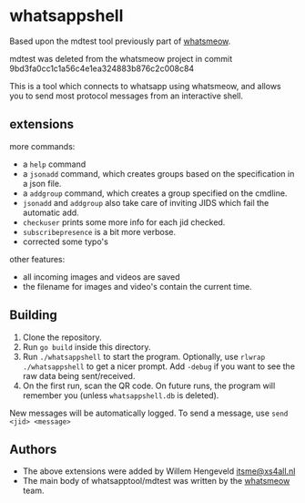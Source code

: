 # whatsappshell

Based upon the mdtest tool previously part of [whatsmeow](https://github.com/tulir/whatsmeow).

mdtest was deleted from the whatsmeow project in commit 9bd3fa0cc1c1a56c4e1ea324883b876c2c008c84

This is a tool which connects to whatsapp using whatsmeow, and allows you to send most protocol messages
from an interactive shell.


## extensions

more commands:
 * a `help` command
 * a `jsonadd` command, which creates groups based on the specification in a json file.
 * a `addgroup` command, which creates a group specified on the cmdline.
 * `jsonadd` and `addgroup` also take care of inviting JIDS which fail the automatic add.
 * `checkuser` prints some more info for each jid checked.
 * `subscribepresence` is a bit more verbose.
 * corrected some typo's

other features:
 * all incoming images and videos are saved
 * the filename for images and video's contain the current time.

## Building

1. Clone the repository.
2. Run `go build` inside this directory.
3. Run `./whatsappshell` to start the program. Optionally, use `rlwrap ./whatsappshell` to get a nicer prompt.
   Add `-debug` if you want to see the raw data being sent/received.
4. On the first run, scan the QR code. On future runs, the program will remember you (unless `whatsappshell.db` is deleted). 

New messages will be automatically logged. To send a message, use `send <jid> <message>`


## Authors

 * The above extensions were added by Willem Hengeveld <itsme@xs4all.nl>
 * The main body of whatsapptool/mdtest was written by the [whatsmeow](https://github.com/tulir/whatsmeow) team.


